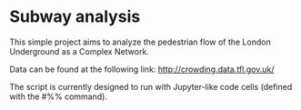 # Subway analysis 

This simple project aims to analyze the pedestrian flow of the London Underground as a Complex Network.

Data can be found at the following link: http://crowding.data.tfl.gov.uk/

The script is currently designed to run with Jupyter-like code cells (defined with the #%% command).
